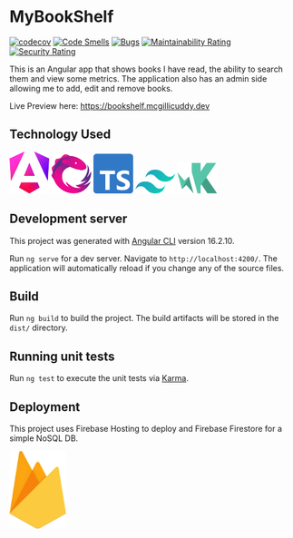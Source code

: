 # MyBookShelf

[![codecov](https://codecov.io/gh/kevinmcgillicuddy/MyBookShelf/graph/badge.svg?token=XTMRC45L6I)](https://codecov.io/gh/kevinmcgillicuddy/MyBookShelf)
[![Code Smells](https://sonarcloud.io/api/project_badges/measure?project=kevinmcgillicuddy_MyBookShelf&metric=code_smells)](https://sonarcloud.io/summary/new_code?id=kevinmcgillicuddy_MyBookShelf)
[![Bugs](https://sonarcloud.io/api/project_badges/measure?project=kevinmcgillicuddy_MyBookShelf&metric=bugs)](https://sonarcloud.io/summary/new_code?id=kevinmcgillicuddy_MyBookShelf)
[![Maintainability Rating](https://sonarcloud.io/api/project_badges/measure?project=kevinmcgillicuddy_MyBookShelf&metric=sqale_rating)](https://sonarcloud.io/summary/new_code?id=kevinmcgillicuddy_MyBookShelf)
[![Security Rating](https://sonarcloud.io/api/project_badges/measure?project=kevinmcgillicuddy_MyBookShelf&metric=security_rating)](https://sonarcloud.io/summary/new_code?id=kevinmcgillicuddy_MyBookShelf)

This is an Angular app that shows books I have read, the ability to search them and view some metrics. The application also has an admin side allowing me to add, edit and remove books. 

Live Preview here:
https://bookshelf.mcgillicuddy.dev

## Technology Used

[<img src="./tech_used/angular-icon.svg" width="70" />](./tech_used/angular-icon.svg)
[<img src="./tech_used/reactivex.svg" width="70" />](./tech_used/reactivex.svg)
[<img src="./tech_used/typescript-icon.svg" width="70" />](./tech_used/typescript-icon.svg)
[<img src="./tech_used/tailwindcss-icon.svg" width="70" />](./tech_used/tailwindcss-icon.svg)
[<img src="./tech_used/karma.svg" width="70" />](./tech_used/karma.svg)

## Development server

This project was generated with [Angular CLI](https://github.com/angular/angular-cli) version 16.2.10.

Run `ng serve` for a dev server. Navigate to `http://localhost:4200/`. The application will automatically reload if you change any of the source files.

## Build

Run `ng build` to build the project. The build artifacts will be stored in the `dist/` directory.

## Running unit tests

Run `ng test` to execute the unit tests via [Karma](https://karma-runner.github.io).

## Deployment

This project uses Firebase Hosting to deploy and Firebase Firestore for a simple NoSQL DB.

[<img src="./tech_used/firebase.svg" width="100"/>](./firebase.svg)
